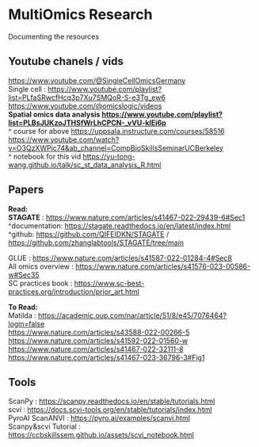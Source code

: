 # MultiOmics Research 

Documenting the resources

## Youtube chanels / vids
https://www.youtube.com/@SingleCellOmicsGermany <br>
Single cell : https://www.youtube.com/playlist?list=PLfaSRwcfHcq3p7Xu7SMQoR-S-e3Tg_ew6  <br>
https://www.youtube.com/@omicslogic/videos <br>
**Spatial omics data analysis https://www.youtube.com/playlist?list=PLBsJUKzoJTHSfWrLhCPCN-_vVU-klEi6p**  <br>
^ course for above https://uppsala.instructure.com/courses/58516 <br>
https://www.youtube.com/watch?v=O3QzXWPjc74&ab_channel=CompBioSkillsSeminarUCBerkeley <br> 
^ notebook for this vid https://yu-tong-wang.github.io/talk/sc_st_data_analysis_R.html <br>


## Papers
**Read:** <br>
**STAGATE** : https://www.nature.com/articles/s41467-022-29439-6#Sec1 <br>
^documentation: https://stagate.readthedocs.io/en/latest/index.html <br>
^github: https://github.com/QIFEIDKN/STAGATE / https://github.com/zhanglabtools/STAGATE/tree/main <br>

GLUE : https://www.nature.com/articles/s41587-022-01284-4#Sec8 <br>
All omics overview : https://www.nature.com/articles/s41576-023-00586-w#Sec35 <br>
SC practices book : https://www.sc-best-practices.org/introduction/prior_art.html <br>

**To Read:** <br>
Matilda : https://academic.oup.com/nar/article/51/8/e45/7076464?login=false <br>
https://www.nature.com/articles/s43588-022-00266-5 <br>
https://www.nature.com/articles/s41592-022-01560-w <br>
https://www.nature.com/articles/s41467-022-32111-8 <br>
https://www.nature.com/articles/s41467-023-36796-3#Fig1 <br>

## Tools
ScanPy : https://scanpy.readthedocs.io/en/stable/tutorials.html <br>
scvi : https://docs.scvi-tools.org/en/stable/tutorials/index.html <br>
PyroAI ScanANVI : https://pyro.ai/examples/scanvi.html <br>
Scanpy&scvi Tutorial : https://ccbskillssem.github.io/assets/scvi_notebook.html  <br>



